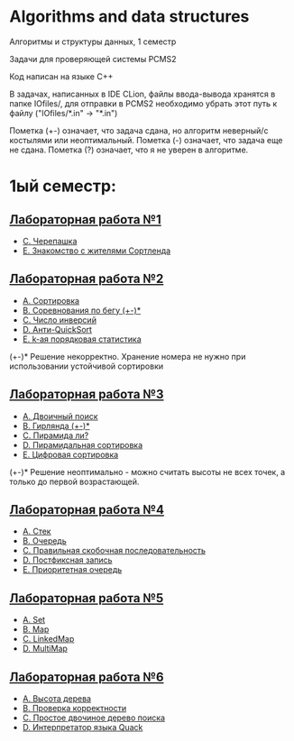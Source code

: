 # Algorithms and data structures
Алгоритмы и структуры данных, 1 семестр

Задачи для проверяющей системы PCMS2

Код написан на языке C++

В задачах, написанных в IDE CLion, файлы ввода-вывода хранятся в папке IOfiles/,
для отправки в PCMS2 необходимо убрать этот путь к файлу ("IOfiles/\*.in" -> "\*.in")

Пометка (+-) означает, что задача сдана, но алгоритм неверный/с костылями или неоптимальный.
Пометка (-) означает, что задача еще не сдана.
Пометка (?) означает, что я не уверен в алгоритме.

# 1ый семестр:

## [Лабораторная работа №1](https://github.com/kuzznya/Algos1/blob/master/Sem1/Lab1/problems1.pdf)

* [C. Черепашка](https://github.com/kuzznya/Algos1/blob/master/Sem1/Lab1/C.cpp)
* [E. Знакомство с жителями Сортленда](https://github.com/kuzznya/Algos1/blob/master/Sem1/Lab1/E.cpp)

## [Лабораторная работа №2](https://github.com/kuzznya/Algos1/blob/master/Sem1/Lab2/problems2.pdf)

* [A. Сортировка](https://github.com/kuzznya/Algos1/blob/master/Sem1/Lab2/A.cpp)
* [B. Соревнования по бегу (+-)*](https://github.com/kuzznya/Algos1/blob/master/Sem1/Lab2/B.cpp)
* [C. Число инверсий](https://github.com/kuzznya/Algos1/blob/master/Sem1/Lab2/C.cpp)
* [D. Анти-QuickSort](https://github.com/kuzznya/Algos1/blob/master/Sem1/Lab2/D.cpp)
* [E. k-ая порядковая статистика](https://github.com/kuzznya/Algos1/blob/master/Sem1/Lab2/E.cpp)

(+-)* Решение некорректно. Хранение номера не нужно при использовании устойчивой сортировки

## [Лабораторная работа №3](https://github.com/kuzznya/Algos1/blob/master/Sem1/Lab3/problems3.pdf)

* [A. Двоичный поиск](https://github.com/kuzznya/Algos1/blob/master/Sem1/Lab3/A.cpp)
* [B. Гирлянда (+-)*](https://github.com/kuzznya/Algos1/blob/master/Sem1/Lab3/B.cpp)
* [C. Пирамида ли?](https://github.com/kuzznya/Algos1/blob/master/Sem1/Lab3/C.cpp)
* [D. Пирамидальная сортировка](https://github.com/kuzznya/Algos1/blob/master/Sem1/Lab3/D.cpp)
* [E. Цифровая сортировка](https://github.com/kuzznya/Algos1/blob/master/Lab3/Sem1/E.cpp)

(+-)* Решение неоптимально - можно считать высоты не всех точек, а только до первой возрастающей.

## [Лабораторная работа №4](https://github.com/kuzznya/Algos1/blob/master/Sem1/Lab4/problems4.pdf)

* [A. Стек](https://github.com/kuzznya/Algos1/blob/master/Sem1/Lab4/A.cpp)
* [B. Очередь](https://github.com/kuzznya/Algos1/blob/master/Sem1/Lab4/B.cpp)
* [C. Правильная скобочная последовательность](https://github.com/kuzznya/Algos1/blob/master/Sem1/Lab4/C.cpp)
* [D. Постфиксная запись](https://github.com/kuzznya/Algos1/blob/master/Sem1/Lab4/D.cpp)
* [E. Приоритетная очередь](https://github.com/kuzznya/Algos1/blob/master/Sem1/Lab4/E.cpp)

## [Лабораторная работа №5](https://github.com/kuzznya/Algos1/blob/master/Sem1/Lab5/problems5.pdf)

* [A. Set](https://github.com/kuzznya/Algos1/blob/master/Sem1/Lab5/A.cpp)
* [B. Map](https://github.com/kuzznya/Algos1/blob/master/Sem1/Lab5/B.cpp)
* [C. LinkedMap](https://github.com/kuzznya/Algos1/blob/master/Sem1/Lab5/C.cpp)
* [D. MultiMap](https://github.com/kuzznya/Algos1/blob/master/Sem1/Lab5/D.cpp)

## [Лабораторная работа №6](https://github.com/kuzznya/Algos1/blob/master/Sem1/Lab6/problems6.pdf)

* [A. Высота дерева](https://github.com/kuzznya/Algos1/blob/master/Sem1/Lab6/A.cpp)
* [B. Проверка корректности](https://github.com/kuzznya/Algos1/blob/master/Sem1/Lab6/B.cpp)
* [C. Простое двочиное дерево поиска](https://github.com/kuzznya/Algos1/blob/master/Sem1/Lab6/C.cpp)
* [D. Интерпретатор языка Quack](https://github.com/kuzznya/Algos1/blob/master/Sem1/Lab6/D.cpp)
